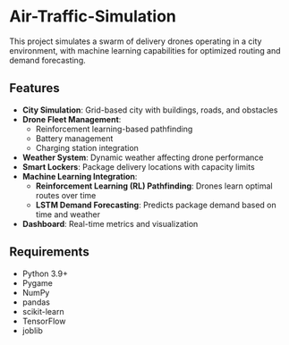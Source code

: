 # Air-Traffic-Simulation
This project simulates a swarm of delivery drones operating in a city environment, 
with machine learning capabilities for optimized routing and demand forecasting.

## Features

- **City Simulation**: Grid-based city with buildings, roads, and obstacles
- **Drone Fleet Management**: 
  - Reinforcement learning-based pathfinding
  - Battery management
  - Charging station integration
- **Weather System**: Dynamic weather affecting drone performance
- **Smart Lockers**: Package delivery locations with capacity limits
- **Machine Learning Integration**:
  - **Reinforcement Learning (RL) Pathfinding**: Drones learn optimal routes over time
  - **LSTM Demand Forecasting**: Predicts package demand based on time and weather
- **Dashboard**: Real-time metrics and visualization

## Requirements

- Python 3.9+
- Pygame
- NumPy
- pandas
- scikit-learn
- TensorFlow
- joblib


